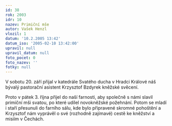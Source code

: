```yaml
---
id: 38
rok: 2003
idr: 10
nazev: Primiční mše
autor: Vašek Henzl
vlozil: 1
datum: '10.2.2005 13:42'
datum_iso: '2005-02-10 13:42:00'
upravil: null
upravil_datum: null
foto_pocet: 0
foto_nazev: ''
fotky: null
---
```

V sobotu 20. září přijal v katedrále Svatého ducha v Hradci Králové náš bývalý pastorační asistent Krzysztof Bzdyrek kněžské svěcení.
<p>
Proto v pátek 3. října přijel do naší farnosti, aby společně s námi slavil primiční mši svatou, po které udílel novokněžské požehnání. Potom se mladí i staří přesunuli do farního sálu, kde bylo připravené skromné pohoštění a Krzysztof nám vyprávěl o své (rozhodně zajímavé) cestě ke kněžství a misiím v Čechách.
<p>

